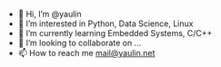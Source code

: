 - 👋 Hi, I’m @yaulin
- 👀 I’m interested in Python, Data Science, Linux
- 🌱 I’m currently learning Embedded Systems, C/C++
- 💞️ I’m looking to collaborate on ...
- 📫 How to reach me mail@yaulin.net

<!---
yaulin/yaulin is a ✨ special ✨ repository because its `README.md` (this file) appears on your GitHub profile.
You can click the Preview link to take a look at your changes.
--->

